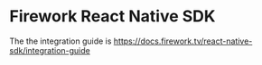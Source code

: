 # Firework React Native SDK

The the integration guide is https://docs.firework.tv/react-native-sdk/integration-guide
